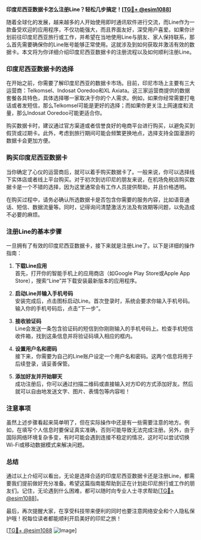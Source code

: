 **印度尼西亚数据卡怎么注册Line？轻松几步搞定！[[TG💪+ @esim1088](https://t.me/s/esim1088)]**

随着全球化的发展，越来越多的人开始使用即时通讯软件进行交流，而Line作为一款备受欢迎的应用程序，不仅功能强大，而且界面友好，深受用户喜爱。如果你计划前往印度尼西亚旅行或工作，并希望在当地使用Line与朋友、家人保持联系，那么首先需要确保你的Line账号能够正常使用。这就涉及到如何获取并激活有效的数据卡。本文将为你详细介绍印度尼西亚数据卡的注册流程以及如何顺利注册Line。

### 印度尼西亚数据卡的选择

在开始之前，你需要了解印度尼西亚的数据卡市场。目前，印尼市场上主要有三大运营商：Telkomsel、Indosat Ooredoo和XL Axiata。这三家运营商提供的数据套餐各具特色，具体选择哪一家取决于你的个人需求。例如，如果你经常需要打电话或者发短信，那么Telkomsel可能是更好的选择；而如果你更关注上网速度和流量，那么Indosat Ooredoo可能更适合你。

购买数据卡时，建议通过官方渠道或者信誉良好的电商平台进行购买，以避免买到假货或过期卡。此外，考虑到旅行期间可能会频繁更换地点，选择支持全国漫游的数据卡会更加方便。

### 购买印度尼西亚数据卡

当你确定了心仪的运营商后，就可以着手购买数据卡了。一般来说，你可以选择线下实体店或者线上平台购买。对于初次到访印尼的朋友来说，在机场免税店购买数据卡是一个不错的选择，因为这里通常会有工作人员提供帮助，并且价格透明。

在购买过程中，请务必确认所选数据卡是否包含你需要的服务内容，比如语音通话、短信、数据流量等。同时，记得询问清楚激活方法及有效期等问题，以免造成不必要的麻烦。

### 注册Line的基本步骤

一旦拥有了有效的印度尼西亚数据卡，接下来就是注册Line了。以下是详细的操作指南：

1. **下载Line应用**  
   首先，打开你的智能手机上的应用商店（如Google Play Store或Apple App Store），搜索“Line”并下载安装最新版本的应用程序。

2. **启动Line并输入手机号码**  
   安装完成后，点击图标启动Line。首次登录时，系统会要求你输入手机号码。输入你的手机号码后，点击“下一步”。

3. **接收验证码**  
   Line会发送一条包含验证码的短信到你刚刚输入的手机号码上。检查手机短信收件箱，找到这条信息并将验证码填入相应的框内。

4. **设置用户名和密码**  
   接下来，你需要为自己的Line账户设定一个用户名和密码。这两个信息将用于后续登录，请妥善保管。

5. **添加好友并开始聊天**  
   成功注册后，你可以通过扫描二维码或直接输入对方ID的方式添加好友。然后就可以自由地发送文字、图片、表情包等内容啦！

### 注意事项

虽然上述步骤看起来简单明了，但在实际操作中还是有一些需要注意的地方。例如，在填写个人信息时要保证真实准确，否则可能导致无法完成注册。另外，由于国际网络环境复杂多变，有时可能会遇到连接不稳定的情况，这时可以尝试切换Wi-Fi或移动数据模式来解决问题。

### 总结

通过以上介绍可以看出，无论是选择合适的印度尼西亚数据卡还是注册Line，都需要我们提前做好充分准备。希望这篇指南能帮助到正在计划赴印尼旅行或工作的朋友们。记住，无论遇到什么困难，都可以随时向专业人士寻求帮助[[TG💪+ @esim1088](https://t.me/s/esim1088)]。

最后，再次提醒大家，在享受科技带来便利的同时也要注意网络安全和个人隐私保护哦！祝每位读者都能顺利开启美好的印尼之旅！

[[TG💪+ @esim1088](https://t.me/s/esim1088) ![Image](https://i.postimg.cc/4NQfJmqS/Snipaste-2025-05-13-00-14-12.png)]
